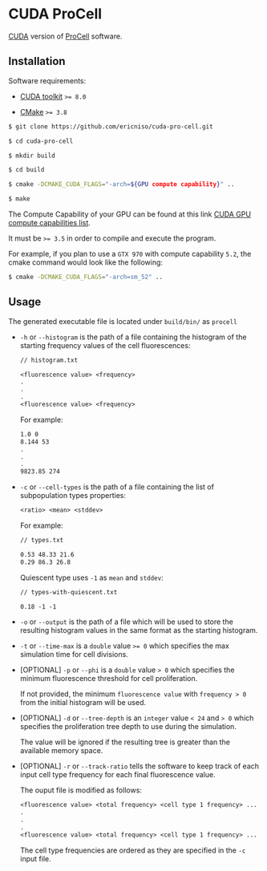# CUDA ProCell

[CUDA](http://www.nvidia.it/object/cuda-parallel-computing-it.html) version of 
[ProCell](https://github.com/aresio/ProCell) software.

## Installation

Software requirements:

- [CUDA toolkit](https://developer.nvidia.com/cuda-toolkit) `>= 8.0`

- [CMake](https://cmake.org/) `>= 3.8`

```sh
$ git clone https://github.com/ericniso/cuda-pro-cell.git

$ cd cuda-pro-cell

$ mkdir build

$ cd build

$ cmake -DCMAKE_CUDA_FLAGS="-arch=${GPU compute capability}" ..

$ make
```

The Compute Capability of your GPU can be found at this link 
[CUDA GPU compute capabilities list](https://developer.nvidia.com/cuda-gpus).

It must be `>= 3.5` in order to compile and execute the program.

For example, if you plan to use a `GTX 970` with compute capability `5.2`,
the cmake command would look like the following:

```sh
$ cmake -DCMAKE_CUDA_FLAGS="-arch=sm_52" ..
```

## Usage

The generated executable file is located under `build/bin/` as `procell`

- `-h` or `--histogram` is the path of a file containing the histogram of 
    the starting frequency values of the cell fluorescences:

    ```txt
    // histogram.txt

    <fluorescence value> <frequency>
    .
    .
    .
    <fluorescence value> <frequency>
    ```

    For example:

    ```txt
    1.0 0
    8.144 53
    .
    .
    .
    9823.85 274
    ```

- `-c` or `--cell-types` is the path of a file containing the list of 
    subpopulation types properties:

    ```txt
    <ratio> <mean> <stddev>
    ```

    For example:

    ```txt
    // types.txt

    0.53 48.33 21.6
    0.29 86.3 26.8
    ```

    Quiescent type uses `-1` as `mean` and `stddev`:

    ```txt
    // types-with-quiescent.txt

    0.18 -1 -1
    ```

- `-o` or `--output` is the path of a file which will be used to store the 
    resulting histogram values in the same format as the starting histogram.

- `-t` or `--time-max` is a `double` value `>= 0` which specifies the max 
    simulation time for cell divisions.

- [OPTIONAL] `-p` or `--phi` is a `double` value `> 0` which specifies the 
    minimum fluorescence threshold for cell proliferation.

    If not provided, the minimum `fluorescence value` with `frequency > 0` from 
    the initial histogram will be used.

- [OPTIONAL] `-d` or `--tree-depth` is an `integer` value `< 24` and `> 0` 
    which specifies the proliferation tree depth to use during the simulation.

    The value will be ignored if the resulting tree is greater than the 
    available memory space.

- [OPTIONAL] `-r` or `--track-ratio` tells the software to keep track of each 
    input cell type frequency for each final fluorescence value.

    The ouput file is modified as follows:

    ```txt
    <fluorescence value> <total frequency> <cell type 1 frequency> ... <cell type nth frequency>
    .
    .
    .
    <fluorescence value> <total frequency> <cell type 1 frequency> ... <cell type nth frequency>
    ```

    The cell type frequencies are ordered as they are specified in the `-c` input file.
